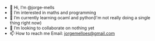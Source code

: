 - 👋 Hi, I’m @jorge-mells
- 👀 I’m interested in maths and programming
- 🌱 I’m currently learning ocaml and python(I'm not really doing a single thing right now)
- 💞️ I’m looking to collaborate on nothing yet
- 📫 How to reach me
      Email: jorgemelloes@gmail.com

<!---
jorge-mells/jorge-mells is a ✨ special ✨ repository because its `README.md` (this file) appears on your GitHub profile.
You can click the Preview link to take a look at your changes.
--->
